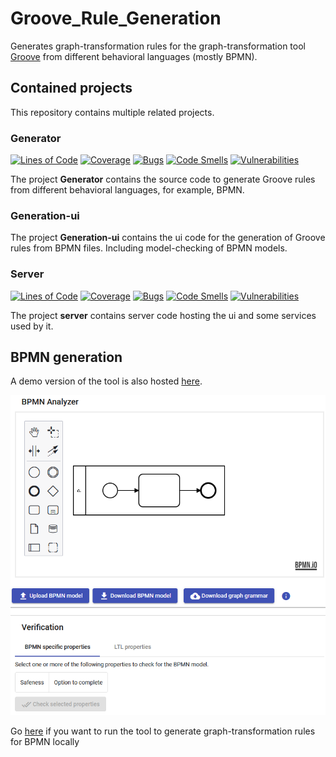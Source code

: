 # Groove_Rule_Generation
Generates graph-transformation rules for the graph-transformation tool [Groove](https://groove.ewi.utwente.nl/about) from different behavioral languages (mostly BPMN).

## Contained projects
This repository contains multiple related projects.
### Generator
[![Lines of Code](https://sonarcloud.io/api/project_badges/measure?project=timkraeuter_Groove_Rule_Generation_Generator&metric=ncloc)](https://sonarcloud.io/summary/new_code?id=timkraeuter_Groove_Rule_Generation_Generator)
[![Coverage](https://sonarcloud.io/api/project_badges/measure?project=timkraeuter_Groove_Rule_Generation_Generator&metric=coverage)](https://sonarcloud.io/summary/new_code?id=timkraeuter_Groove_Rule_Generation_Generator)
[![Bugs](https://sonarcloud.io/api/project_badges/measure?project=timkraeuter_Groove_Rule_Generation_Generator&metric=bugs)](https://sonarcloud.io/summary/new_code?id=timkraeuter_Groove_Rule_Generation_Generator)
[![Code Smells](https://sonarcloud.io/api/project_badges/measure?project=timkraeuter_Groove_Rule_Generation_Generator&metric=code_smells)](https://sonarcloud.io/summary/new_code?id=timkraeuter_Groove_Rule_Generation_Generator)
[![Vulnerabilities](https://sonarcloud.io/api/project_badges/measure?project=timkraeuter_Groove_Rule_Generation_Generator&metric=vulnerabilities)](https://sonarcloud.io/summary/new_code?id=timkraeuter_Groove_Rule_Generation_Generator)

The project **Generator** contains the source code to generate Groove rules from different behavioral languages, for example, BPMN.
### Generation-ui
The project **Generation-ui** contains the ui code for the generation of Groove rules from BPMN files. Including model-checking of BPMN models.
### Server
[![Lines of Code](https://sonarcloud.io/api/project_badges/measure?project=timkraeuter_Groove_Rule_Generation_Server&metric=ncloc)](https://sonarcloud.io/summary/new_code?id=timkraeuter_Groove_Rule_Generation_Server)
[![Coverage](https://sonarcloud.io/api/project_badges/measure?project=timkraeuter_Groove_Rule_Generation_Server&metric=coverage)](https://sonarcloud.io/summary/new_code?id=timkraeuter_Groove_Rule_Generation_Server)
[![Bugs](https://sonarcloud.io/api/project_badges/measure?project=timkraeuter_Groove_Rule_Generation_Server&metric=bugs)](https://sonarcloud.io/summary/new_code?id=timkraeuter_Groove_Rule_Generation_Server)
[![Code Smells](https://sonarcloud.io/api/project_badges/measure?project=timkraeuter_Groove_Rule_Generation_Server&metric=code_smells)](https://sonarcloud.io/summary/new_code?id=timkraeuter_Groove_Rule_Generation_Server)
[![Vulnerabilities](https://sonarcloud.io/api/project_badges/measure?project=timkraeuter_Groove_Rule_Generation_Server&metric=vulnerabilities)](https://sonarcloud.io/summary/new_code?id=timkraeuter_Groove_Rule_Generation_Server)

The project **server** contains server code hosting the ui and some services used by it.

## BPMN generation
A demo version of the tool is also hosted [here](https://bpmn-analyzer.herokuapp.com/).

[![Tool screenshot](./documentation/impl.png)](https://bpmn-analyzer.herokuapp.com/)

Go [here](/server/README.md) if you want to run the tool to generate graph-transformation rules for BPMN locally
